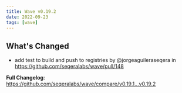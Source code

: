 ```yaml
---
title: Wave v0.19.2
date: 2022-09-23
tags: [wave]
---
```


## What's Changed
* add test to build and push to registries by @jorgeaguileraseqera in https://github.com/seqeralabs/wave/pull/148


**Full Changelog**: https://github.com/seqeralabs/wave/compare/v0.19.1...v0.19.2
